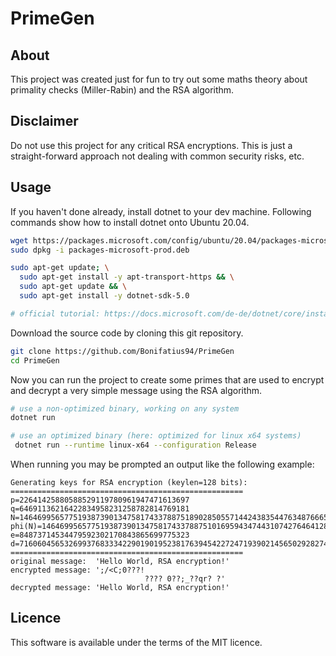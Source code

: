 
# PrimeGen

## About
This project was created just for fun to try out some maths theory about
primality checks (Miller-Rabin) and the RSA algorithm.

## Disclaimer
Do not use this project for any critical RSA encryptions. This is just a 
straight-forward approach not dealing with common security risks, etc.

## Usage
If you haven't done already, install dotnet to your dev machine.
Following commands show how to install dotnet onto Ubuntu 20.04.

```sh
wget https://packages.microsoft.com/config/ubuntu/20.04/packages-microsoft-prod.deb -O packages-microsoft-prod.deb
sudo dpkg -i packages-microsoft-prod.deb

sudo apt-get update; \
  sudo apt-get install -y apt-transport-https && \
  sudo apt-get update && \
  sudo apt-get install -y dotnet-sdk-5.0

# official tutorial: https://docs.microsoft.com/de-de/dotnet/core/install/linux-ubuntu#2004-
```

Download the source code by cloning this git repository.

```sh
git clone https://github.com/Bonifatius94/PrimeGen
cd PrimeGen
```

Now you can run the project to create some primes that are used to
encrypt and decrypt a very simple message using the RSA algorithm.

```sh
# use a non-optimized binary, working on any system
dotnet run

# use an optimized binary (here: optimized for linux x64 systems)
 dotnet run --runtime linux-x64 --configuration Release
```

When running you may be prompted an output like the following example:

```text
Generating keys for RSA encryption (keylen=128 bits):
====================================================
p=22641425880588529119780961947471613697
q=64691136216422834958231258782814769181
N=1464699565775193873901347581743378875189028505571442438354476348766653072157
phi(N)=1464699565775193873901347581743378875101695943474431074276464128036366689280
e=84873714534479592302170843865699775323
d=716060456532699376833342290190195238176394542272471939021456502928274835667
====================================================
original message:  'Hello World, RSA encryption!'
encrypted message: ';/<C;0???!
                              ???? 0??;_??qr? ?'
decrypted message: 'Hello World, RSA encryption!'
```

## Licence
This software is available under the terms of the MIT licence.
